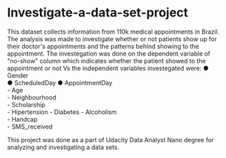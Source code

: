 # Investigate-a-data-set-project
This dataset collects information from 110k medical appointments in Brazil. The analysis was made to investigate whether or not patients show up for their doctor's appointments and the patterns behind showing to the appointment. 
The investegation was done on the dependent variable of "no-show" column which indicates whether the patient showed to the appointment or not Vs the independent variables investegated were: 
     ●  Gender	
     ● ScheduledDay	
     ●  AppointmentDay	
     - Age	
     - Neighbourhood	
     - Scholarship	
     - Hipertension	
     - Diabetes	
     - Alcoholism	
     - Handcap	
     - SMS_received

This project was done as a part of Udacity Data Analyst Nano degree for analyzing and investigating a data sets. 



